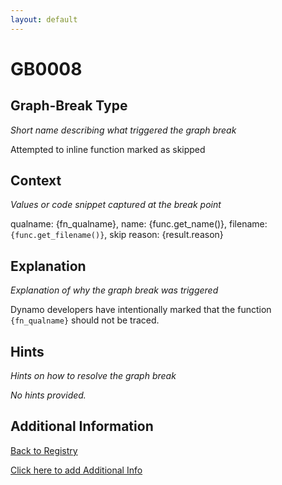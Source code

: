 ```yaml
---
layout: default
---
```

# GB0008

## Graph-Break Type
*Short name describing what triggered the graph break*

Attempted to inline function marked as skipped

## Context
*Values or code snippet captured at the break point*

qualname: {fn_qualname}, name: {func.get_name()}, filename: `{func.get_filename()}`, skip reason: {result.reason}

## Explanation
*Explanation of why the graph break was triggered*

Dynamo developers have intentionally marked that the function `{fn_qualname}` should not be traced.

## Hints
*Hints on how to resolve the graph break*

*No hints provided.*


## Additional Information

<!-- ADDITIONAL INFORMATION START - Add custom information below this line -->

<!-- ADDITIONAL INFORMATION END -->

[Back to Registry](../index.html)

[Click here to add Additional Info](https://github.com/pytorch-labs/compile-graph-break-site/edit/main/docs/gb/gb0008.md)
